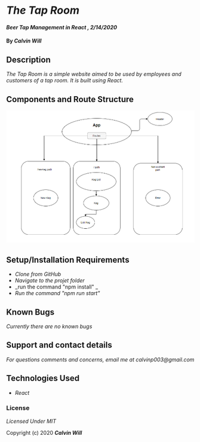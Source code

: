 # _The Tap Room_

#### _Beer Tap Management in React , 2/14/2020_

#### By _**Calvin Will**_

## Description
_The Tap Room is a simple website aimed to be used by employees and customers of a tap room. It is built using React._

## Components and Route Structure
![](keg.png)

## Setup/Installation Requirements

* _Clone from GitHub_
* _Navigate to the projet folder_
* _run the command "npm install" _
* _Run the command "npm run start"_



## Known Bugs

_Currently there are no known bugs_

## Support and contact details

_For questions comments and concerns, email me at calvinp003@gmail.com_

## Technologies Used

* _React_

### License

*Licensed Under MIT*

Copyright (c) 2020 **_Calvin Will_**
